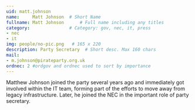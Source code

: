 ```yaml
---
uid: matt.johnson
name:     Matt Johnson 	# Short Name
fullname: Matt Johnson  	# Full name including any titles
category:               # Category: gov, nec, it, press
- nec
- it
img: people/no-pic.png   # 165 x 220
description: Party Secretary  # Short desc. Max 160 chars
mail:
- m.johnson@pirateparty.org.uk
ordnec: 2 #ordgov and ordnec used to sort by importance
---
```


Matthew Johnson joined the party several years ago and immediately got involved within the IT team,
 forming part of the efforts to move away from legacy infrastructure. Later, he joined the NEC in
 the important role of party secretary.